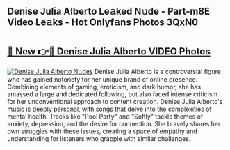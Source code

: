 ## Denise Julia Alberto Le𝚊ked N𝚞de - Part-m8E Video Le𝚊ks - Hot Onlyf𝚊ns Photos 3QxN0

# <h2><a href="http://ab3607.deff.icu/?id=Denise+Julia+Alberto">🔗 New 👉🔴 Denise Julia Alberto VIDEO Photos</a></h2>

[![Denise Julia Alberto N𝚞des](https://i.imgur.com/rIISA9y.gif)](http://ab3607.deff.icu/?id=Denise+Julia+Alberto)
Denise Julia Alberto is a controversial figure who has gained notoriety for her unique brand of online presence. Combining elements of gaming, eroticism, and dark humor, she has amassed a large and dedicated following, but also faced intense criticism for her unconventional approach to content creation. Denise Julia Alberto's music is deeply personal, with songs that delve into the complexities of mental health. Tracks like "Pool Party" and "Softly" tackle themes of anxiety, depression, and the desire for connection. She bravely shares her own struggles with these issues, creating a space of empathy and understanding for listeners who grapple with similar challenges.
